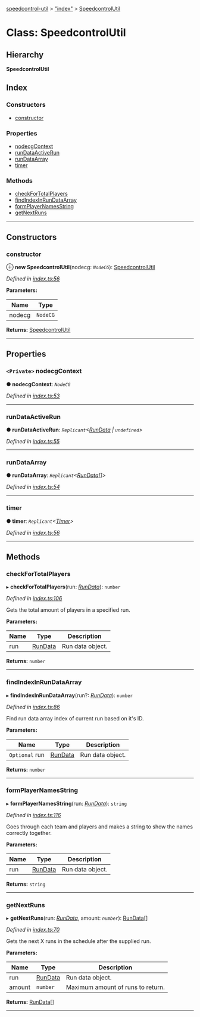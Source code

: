 [speedcontrol-util](../README.md) > ["index"](../modules/_index_.md) > [SpeedcontrolUtil](../classes/_index_.speedcontrolutil.md)

# Class: SpeedcontrolUtil

## Hierarchy

**SpeedcontrolUtil**

## Index

### Constructors

* [constructor](_index_.speedcontrolutil.md#constructor)

### Properties

* [nodecgContext](_index_.speedcontrolutil.md#nodecgcontext)
* [runDataActiveRun](_index_.speedcontrolutil.md#rundataactiverun)
* [runDataArray](_index_.speedcontrolutil.md#rundataarray)
* [timer](_index_.speedcontrolutil.md#timer)

### Methods

* [checkForTotalPlayers](_index_.speedcontrolutil.md#checkfortotalplayers)
* [findIndexInRunDataArray](_index_.speedcontrolutil.md#findindexinrundataarray)
* [formPlayerNamesString](_index_.speedcontrolutil.md#formplayernamesstring)
* [getNextRuns](_index_.speedcontrolutil.md#getnextruns)

---

## Constructors

<a id="constructor"></a>

###  constructor

⊕ **new SpeedcontrolUtil**(nodecg: *`NodeCG`*): [SpeedcontrolUtil](_index_.speedcontrolutil.md)

*Defined in [index.ts:56](https://github.com/speedcontrol/speedcontrol-util/blob/2d9a800/index.ts#L56)*

**Parameters:**

| Name | Type |
| ------ | ------ |
| nodecg | `NodeCG` |

**Returns:** [SpeedcontrolUtil](_index_.speedcontrolutil.md)

___

## Properties

<a id="nodecgcontext"></a>

### `<Private>` nodecgContext

**● nodecgContext**: *`NodeCG`*

*Defined in [index.ts:53](https://github.com/speedcontrol/speedcontrol-util/blob/2d9a800/index.ts#L53)*

___
<a id="rundataactiverun"></a>

###  runDataActiveRun

**● runDataActiveRun**: *`Replicant`<[RunData](../interfaces/_index_.rundata.md) \| `undefined`>*

*Defined in [index.ts:55](https://github.com/speedcontrol/speedcontrol-util/blob/2d9a800/index.ts#L55)*

___
<a id="rundataarray"></a>

###  runDataArray

**● runDataArray**: *`Replicant`<[RunData](../interfaces/_index_.rundata.md)[]>*

*Defined in [index.ts:54](https://github.com/speedcontrol/speedcontrol-util/blob/2d9a800/index.ts#L54)*

___
<a id="timer"></a>

###  timer

**● timer**: *`Replicant`<[Timer](../interfaces/_index_.timer.md)>*

*Defined in [index.ts:56](https://github.com/speedcontrol/speedcontrol-util/blob/2d9a800/index.ts#L56)*

___

## Methods

<a id="checkfortotalplayers"></a>

###  checkForTotalPlayers

▸ **checkForTotalPlayers**(run: *[RunData](../interfaces/_index_.rundata.md)*): `number`

*Defined in [index.ts:106](https://github.com/speedcontrol/speedcontrol-util/blob/2d9a800/index.ts#L106)*

Gets the total amount of players in a specified run.

**Parameters:**

| Name | Type | Description |
| ------ | ------ | ------ |
| run | [RunData](../interfaces/_index_.rundata.md) |  Run data object. |

**Returns:** `number`

___
<a id="findindexinrundataarray"></a>

###  findIndexInRunDataArray

▸ **findIndexInRunDataArray**(run?: *[RunData](../interfaces/_index_.rundata.md)*): `number`

*Defined in [index.ts:86](https://github.com/speedcontrol/speedcontrol-util/blob/2d9a800/index.ts#L86)*

Find run data array index of current run based on it's ID.

**Parameters:**

| Name | Type | Description |
| ------ | ------ | ------ |
| `Optional` run | [RunData](../interfaces/_index_.rundata.md) |  Run data object. |

**Returns:** `number`

___
<a id="formplayernamesstring"></a>

###  formPlayerNamesString

▸ **formPlayerNamesString**(run: *[RunData](../interfaces/_index_.rundata.md)*): `string`

*Defined in [index.ts:116](https://github.com/speedcontrol/speedcontrol-util/blob/2d9a800/index.ts#L116)*

Goes through each team and players and makes a string to show the names correctly together.

**Parameters:**

| Name | Type | Description |
| ------ | ------ | ------ |
| run | [RunData](../interfaces/_index_.rundata.md) |  Run data object. |

**Returns:** `string`

___
<a id="getnextruns"></a>

###  getNextRuns

▸ **getNextRuns**(run: *[RunData](../interfaces/_index_.rundata.md)*, amount: *`number`*): [RunData](../interfaces/_index_.rundata.md)[]

*Defined in [index.ts:70](https://github.com/speedcontrol/speedcontrol-util/blob/2d9a800/index.ts#L70)*

Gets the next X runs in the schedule after the supplied run.

**Parameters:**

| Name | Type | Description |
| ------ | ------ | ------ |
| run | [RunData](../interfaces/_index_.rundata.md) |  Run data object. |
| amount | `number` |  Maximum amount of runs to return. |

**Returns:** [RunData](../interfaces/_index_.rundata.md)[]

___

